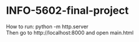 # INFO-5602-final-project
How to run:
python -m http.server  
Then go to http://localhost:8000 and open main.html
